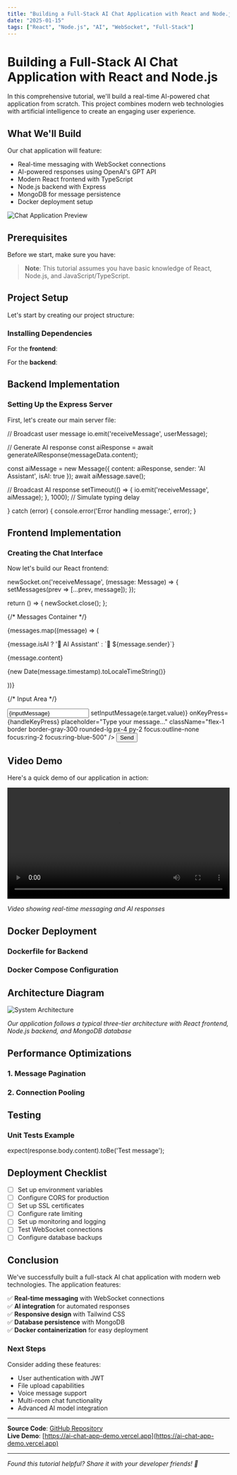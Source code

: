 ```yaml
---
title: "Building a Full-Stack AI Chat Application with React and Node.js"
date: "2025-01-15"
tags: ["React", "Node.js", "AI", "WebSocket", "Full-Stack"]
---
```


# Building a Full-Stack AI Chat Application with React and Node.js

In this comprehensive tutorial, we'll build a real-time AI-powered chat application from scratch. This project combines modern web technologies with artificial intelligence to create an engaging user experience.

## What We'll Build

Our chat application will feature:
- Real-time messaging with WebSocket connections
- AI-powered responses using OpenAI's GPT API
- Modern React frontend with TypeScript
- Node.js backend with Express
- MongoDB for message persistence
- Docker deployment setup

![Chat Application Preview](https://images.unsplash.com/photo-1577563908411-5077b6dc7624?w=800&h=400&fit=crop)

## Prerequisites

Before we start, make sure you have:


> **Note**: This tutorial assumes you have basic knowledge of React, Node.js, and JavaScript/TypeScript.

## Project Setup

Let's start by creating our project structure:


### Installing Dependencies

For the **frontend**:


For the **backend**:


## Backend Implementation

### Setting Up the Express Server

First, let's create our main server file:

  // Broadcast user message
  io.emit('receiveMessage', userMessage);

  // Generate AI response
  const aiResponse = await generateAIResponse(messageData.content);
  
  const aiMessage = new Message({
    content: aiResponse,
    sender: 'AI Assistant',
    isAI: true
  });
  await aiMessage.save();

  // Broadcast AI response
  setTimeout(() => {
    io.emit('receiveMessage', aiMessage);
  }, 1000); // Simulate typing delay

} catch (error) {
  console.error('Error handling message:', error);
}

## Frontend Implementation

### Creating the Chat Interface

Now let's build our React frontend:

newSocket.on('receiveMessage', (message: Message) => {
  setMessages(prev => [...prev, message]);
});

return () => {
  newSocket.close();
};

  {/* Messages Container */}
  <div className="flex-1 overflow-y-auto p-4 space-y-4">
    {messages.map((message) => (
      <div
        key={message._id}
        className={`flex ${message.isAI ? 'justify-start' : 'justify-end'}`}
      >
        <div
          className={`max-w-xs lg:max-w-md px-4 py-2 rounded-lg ${
            message.isAI
              ? 'bg-white text-gray-800 border'
              : 'bg-blue-600 text-white'
          }`}
        >
          <p className="text-sm font-semibold mb-1">
            {message.isAI ? '🤖 AI Assistant' : `👤 ${message.sender}`}
          </p>
          <p>{message.content}</p>
          <p className="text-xs opacity-70 mt-1">
            {new Date(message.timestamp).toLocaleTimeString()}
          </p>
        </div>
      </div>
    ))}
    <div ref={messagesEndRef} />
  </div>

  {/* Input Area */}
  <div className="bg-white border-t p-4">
    <div className="flex space-x-2">
      <input
        type="text"
        value={inputMessage}
        onChange={(e) => setInputMessage(e.target.value)}
        onKeyPress={handleKeyPress}
        placeholder="Type your message..."
        className="flex-1 border border-gray-300 rounded-lg px-4 py-2 focus:outline-none focus:ring-2 focus:ring-blue-500"
      />
      <button
        onClick={sendMessage}
        className="bg-blue-600 text-white px-6 py-2 rounded-lg hover:bg-blue-700 transition-colors"
      >
        Send
      </button>
    </div>
  </div>
</div>


## Video Demo

Here's a quick demo of our application in action:

<video width="100%" controls>
  <source src="https://sample-videos.com/zip/10/mp4/SampleVideo_1280x720_1mb.mp4" type="video/mp4">
  Your browser does not support the video tag.
</video>

*Video showing real-time messaging and AI responses*

## Docker Deployment

### Dockerfile for Backend



### Docker Compose Configuration


## Architecture Diagram

![System Architecture](https://images.unsplash.com/photo-1558494949-ef010cbdcc31?w=800&h=500&fit=crop)

*Our application follows a typical three-tier architecture with React frontend, Node.js backend, and MongoDB database*

## Performance Optimizations

### 1. Message Pagination


### 2. Connection Pooling


## Testing

### Unit Tests Example

expect(response.body.content).toBe('Test message');


## Deployment Checklist

- [ ] Set up environment variables
- [ ] Configure CORS for production
- [ ] Set up SSL certificates
- [ ] Configure rate limiting
- [ ] Set up monitoring and logging
- [ ] Test WebSocket connections
- [ ] Configure database backups

## Conclusion

We've successfully built a full-stack AI chat application with modern web technologies. The application features:

✅ **Real-time messaging** with WebSocket connections  
✅ **AI integration** for automated responses  
✅ **Responsive design** with Tailwind CSS  
✅ **Database persistence** with MongoDB  
✅ **Docker containerization** for easy deployment  

### Next Steps

Consider adding these features:
- User authentication with JWT
- File upload capabilities
- Voice message support
- Multi-room chat functionality
- Advanced AI model integration

---

**Source Code**: [GitHub Repository](https://github.com/yourusername/ai-chat-app)  
**Live Demo**: [https://ai-chat-app-demo.vercel.app](https://ai-chat-app-demo.vercel.app)

---

*Found this tutorial helpful? Share it with your developer friends! 🚀*


